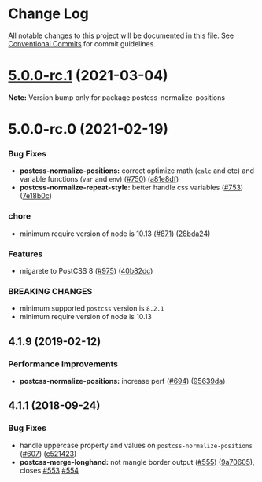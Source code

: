 # Change Log

All notable changes to this project will be documented in this file.
See [Conventional Commits](https://conventionalcommits.org) for commit guidelines.

# [5.0.0-rc.1](https://github.com/cssnano/cssnano/compare/postcss-normalize-positions@5.0.0-rc.0...postcss-normalize-positions@5.0.0-rc.1) (2021-03-04)

**Note:** Version bump only for package postcss-normalize-positions





# 5.0.0-rc.0 (2021-02-19)


### Bug Fixes

* **postcss-normalize-positions:** correct optimize math (`calc` and etc) and variable functions (`var` and `env`) ([#750](https://github.com/cssnano/cssnano/issues/750)) ([a81e8df](https://github.com/cssnano/cssnano/commit/a81e8dfc1ad26067d5a9efab8081072cd4b15c44))
* **postcss-normalize-repeat-style:** better handle css variables ([#753](https://github.com/cssnano/cssnano/issues/753)) ([7e18b0c](https://github.com/cssnano/cssnano/commit/7e18b0cbcd7cb5de58e60ab4ef1900a4d8eeefec))


### chore

* minimum require version of node is 10.13 ([#871](https://github.com/cssnano/cssnano/issues/871)) ([28bda24](https://github.com/cssnano/cssnano/commit/28bda243e32ce3ba89b3c358a5f78727b3732f11))


### Features

* migarete to PostCSS 8 ([#975](https://github.com/cssnano/cssnano/issues/975)) ([40b82dc](https://github.com/cssnano/cssnano/commit/40b82dca7f53ac02cd4fe62846dec79b898ccb49))


### BREAKING CHANGES

* minimum supported `postcss` version is `8.2.1`
* minimum require version of node is 10.13



## 4.1.9 (2019-02-12)


### Performance Improvements

* **postcss-normalize-positions:** increase perf ([#694](https://github.com/cssnano/cssnano/issues/694)) ([95639da](https://github.com/cssnano/cssnano/commit/95639da5659aef112586b9334a1e13ac0b61a525))



## 4.1.1 (2018-09-24)


### Bug Fixes

* handle uppercase property and values on `postcss-normalize-positions` ([#607](https://github.com/cssnano/cssnano/issues/607)) ([c521423](https://github.com/cssnano/cssnano/commit/c521423d5939039b771ba1b12fad5fe377a6c612))
* **postcss-merge-longhand:** not mangle border output ([#555](https://github.com/cssnano/cssnano/issues/555)) ([9a70605](https://github.com/cssnano/cssnano/commit/9a706050b621e7795a9bf74eb7110b5c81804ffe)), closes [#553](https://github.com/cssnano/cssnano/issues/553) [#554](https://github.com/cssnano/cssnano/issues/554)
